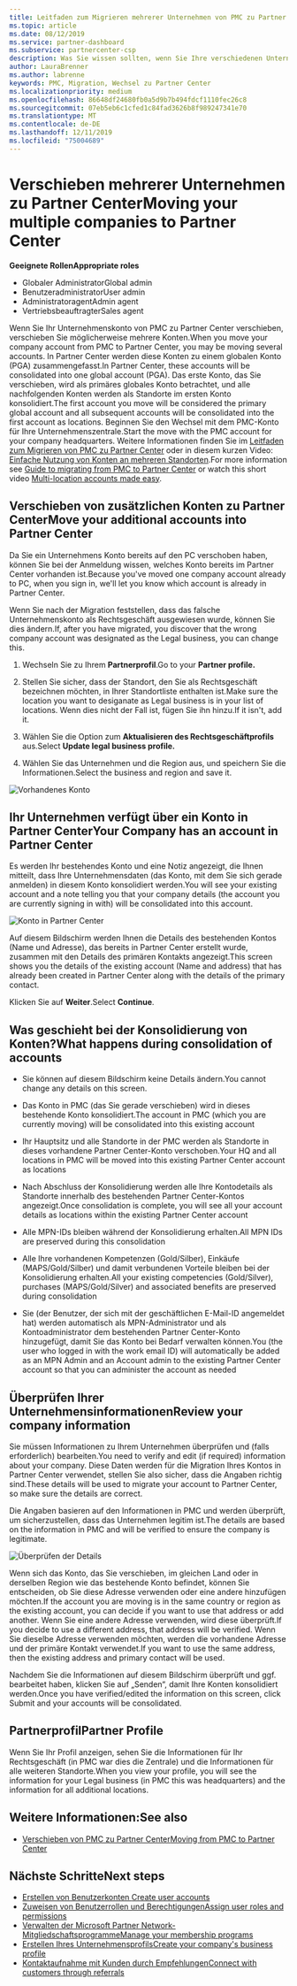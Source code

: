 ```yaml
---
title: Leitfaden zum Migrieren mehrerer Unternehmen von PMC zu Partner Center | Partner Center
ms.topic: article
ms.date: 08/12/2019
ms.service: partner-dashboard
ms.subservice: partnercenter-csp
description: Was Sie wissen sollten, wenn Sie Ihre verschiedenen Unternehmen von der PMC zu Partner Center migrieren und in einem primären globalen Konto konsolidieren.
author: LauraBrenner
ms.author: labrenne
keywords: PMC, Migration, Wechsel zu Partner Center
ms.localizationpriority: medium
ms.openlocfilehash: 86648df24680fb0a5d9b7b494fdcf1110fec26c8
ms.sourcegitcommit: 07eb5eb6c1cfed1c84fad3626b8f989247341e70
ms.translationtype: MT
ms.contentlocale: de-DE
ms.lasthandoff: 12/11/2019
ms.locfileid: "75004689"
---
```

# <a name="moving-your-multiple-companies-to-partner-center"></a><span data-ttu-id="efae9-104">Verschieben mehrerer Unternehmen zu Partner Center</span><span class="sxs-lookup"><span data-stu-id="efae9-104">Moving your multiple companies to Partner Center</span></span>

<span data-ttu-id="efae9-105">**Geeignete Rollen**</span><span class="sxs-lookup"><span data-stu-id="efae9-105">**Appropriate roles**</span></span>
-   <span data-ttu-id="efae9-106">Globaler Administrator</span><span class="sxs-lookup"><span data-stu-id="efae9-106">Global admin</span></span>
-   <span data-ttu-id="efae9-107">Benutzeradministrator</span><span class="sxs-lookup"><span data-stu-id="efae9-107">User admin</span></span>
-   <span data-ttu-id="efae9-108">Administratoragent</span><span class="sxs-lookup"><span data-stu-id="efae9-108">Admin agent</span></span>
-   <span data-ttu-id="efae9-109">Vertriebsbeauftragter</span><span class="sxs-lookup"><span data-stu-id="efae9-109">Sales agent</span></span>

<span data-ttu-id="efae9-110">Wenn Sie Ihr Unternehmenskonto von PMC zu Partner Center verschieben, verschieben Sie möglicherweise mehrere Konten.</span><span class="sxs-lookup"><span data-stu-id="efae9-110">When you move your company account from PMC to Partner Center, you may be moving several accounts.</span></span> <span data-ttu-id="efae9-111">In Partner Center werden diese Konten zu einem globalen Konto (PGA) zusammengefasst.</span><span class="sxs-lookup"><span data-stu-id="efae9-111">In Partner Center, these accounts will be consolidated into one global account (PGA).</span></span> <span data-ttu-id="efae9-112">Das erste Konto, das Sie verschieben, wird als primäres globales Konto betrachtet, und alle nachfolgenden Konten werden als Standorte im ersten Konto konsolidiert.</span><span class="sxs-lookup"><span data-stu-id="efae9-112">The first account you move will be considered the primary global account and all subsequent accounts will be consolidated into the first account as locations.</span></span> <span data-ttu-id="efae9-113">Beginnen Sie den Wechsel mit dem PMC-Konto für Ihre Unternehmenszentrale.</span><span class="sxs-lookup"><span data-stu-id="efae9-113">Start the move with the PMC account for your company headquarters.</span></span> <span data-ttu-id="efae9-114">Weitere Informationen finden Sie im [Leitfaden zum Migrieren von PMC zu Partner Center](guide-to-migration.md) oder in diesem kurzen Video: [Einfache Nutzung von Konten an mehreren Standorten](https://vimeo.com/290335248).</span><span class="sxs-lookup"><span data-stu-id="efae9-114">For more information see [Guide to migrating from PMC to Partner Center](guide-to-migration.md) or watch this short video [Multi-location accounts made easy](https://vimeo.com/290335248).</span></span>

## <a name="move-your-additional-accounts-into-partner-center"></a><span data-ttu-id="efae9-115">Verschieben von zusätzlichen Konten zu Partner Center</span><span class="sxs-lookup"><span data-stu-id="efae9-115">Move your additional accounts into Partner Center</span></span> 

<span data-ttu-id="efae9-116">Da Sie ein Unternehmens Konto bereits auf den PC verschoben haben, können Sie bei der Anmeldung wissen, welches Konto bereits im Partner Center vorhanden ist.</span><span class="sxs-lookup"><span data-stu-id="efae9-116">Because you've moved one company account already to PC, when you sign in, we'll let you know which account is already in Partner Center.</span></span> 


<span data-ttu-id="efae9-117">Wenn Sie nach der Migration feststellen, dass das falsche Unternehmenskonto als Rechtsgeschäft ausgewiesen wurde, können Sie dies ändern.</span><span class="sxs-lookup"><span data-stu-id="efae9-117">If, after you have migrated, you discover that the wrong company account was designated as the Legal business, you can change this.</span></span>

1. <span data-ttu-id="efae9-118">Wechseln Sie zu Ihrem **Partnerprofil**.</span><span class="sxs-lookup"><span data-stu-id="efae9-118">Go to your **Partner profile.**</span></span>

2. <span data-ttu-id="efae9-119">Stellen Sie sicher, dass der Standort, den Sie als Rechtsgeschäft bezeichnen möchten, in Ihrer Standortliste enthalten ist.</span><span class="sxs-lookup"><span data-stu-id="efae9-119">Make sure the location you want to desiganate as Legal business is in your list of locations.</span></span> <span data-ttu-id="efae9-120">Wenn dies nicht der Fall ist, fügen Sie ihn hinzu.</span><span class="sxs-lookup"><span data-stu-id="efae9-120">If it isn't, add it.</span></span>

3. <span data-ttu-id="efae9-121">Wählen Sie die Option zum **Aktualisieren des Rechtsgeschäftprofils** aus.</span><span class="sxs-lookup"><span data-stu-id="efae9-121">Select **Update legal business profile.**</span></span>

4. <span data-ttu-id="efae9-122">Wählen Sie das Unternehmen und die Region aus, und speichern Sie die Informationen.</span><span class="sxs-lookup"><span data-stu-id="efae9-122">Select the business and region and save it.</span></span>

![Vorhandenes Konto](images/migration/accountwithus.png)

## <a name="your-company-has-an-account-in-partner-center"></a><span data-ttu-id="efae9-124">Ihr Unternehmen verfügt über ein Konto in Partner Center</span><span class="sxs-lookup"><span data-stu-id="efae9-124">Your Company has an account in Partner Center</span></span>

<span data-ttu-id="efae9-125">Es werden Ihr bestehendes Konto und eine Notiz angezeigt, die Ihnen mitteilt, dass Ihre Unternehmensdaten (das Konto, mit dem Sie sich gerade anmelden) in diesem Konto konsolidiert werden.</span><span class="sxs-lookup"><span data-stu-id="efae9-125">You will see your existing account and a note telling you that your company details (the account you are currently signing in with) will be consolidated into this account.</span></span>

![Konto in Partner Center](images/migration/existingaccount2.png)

<span data-ttu-id="efae9-127">Auf diesem Bildschirm werden Ihnen die Details des bestehenden Kontos (Name und Adresse), das bereits in Partner Center erstellt wurde, zusammen mit den Details des primären Kontakts angezeigt.</span><span class="sxs-lookup"><span data-stu-id="efae9-127">This screen shows you the details of the existing account (Name and address) that has already been created in Partner Center along with the details of the primary contact.</span></span> 

<span data-ttu-id="efae9-128">Klicken Sie auf **Weiter**.</span><span class="sxs-lookup"><span data-stu-id="efae9-128">Select **Continue**.</span></span>

## <a name="what-happens-during-consolidation-of-accounts"></a><span data-ttu-id="efae9-129">Was geschieht bei der Konsolidierung von Konten?</span><span class="sxs-lookup"><span data-stu-id="efae9-129">What happens during consolidation of accounts</span></span>

- <span data-ttu-id="efae9-130">Sie können auf diesem Bildschirm keine Details ändern.</span><span class="sxs-lookup"><span data-stu-id="efae9-130">You cannot change any details on this screen.</span></span> 

- <span data-ttu-id="efae9-131">Das Konto in PMC (das Sie gerade verschieben) wird in dieses bestehende Konto konsolidiert.</span><span class="sxs-lookup"><span data-stu-id="efae9-131">The account in PMC (which you are currently moving) will be consolidated into this existing account</span></span> 

- <span data-ttu-id="efae9-132">Ihr Hauptsitz und alle Standorte in der PMC werden als Standorte in dieses vorhandene Partner Center-Konto verschoben.</span><span class="sxs-lookup"><span data-stu-id="efae9-132">Your HQ and all locations in PMC will be moved into this existing Partner Center account as locations</span></span>

- <span data-ttu-id="efae9-133">Nach Abschluss der Konsolidierung werden alle Ihre Kontodetails als Standorte innerhalb des bestehenden Partner Center-Kontos angezeigt.</span><span class="sxs-lookup"><span data-stu-id="efae9-133">Once consolidation is complete, you will see all your account details as locations within the existing Partner Center account</span></span> 

- <span data-ttu-id="efae9-134">Alle MPN-IDs bleiben während der Konsolidierung erhalten.</span><span class="sxs-lookup"><span data-stu-id="efae9-134">All MPN IDs are preserved during this consolidation</span></span>

- <span data-ttu-id="efae9-135">Alle Ihre vorhandenen Kompetenzen (Gold/Silber), Einkäufe (MAPS/Gold/Silber) und damit verbundenen Vorteile bleiben bei der Konsolidierung erhalten.</span><span class="sxs-lookup"><span data-stu-id="efae9-135">All your existing competencies (Gold/Silver), purchases (MAPS/Gold/Silver) and associated benefits are preserved during consolidation</span></span>

- <span data-ttu-id="efae9-136">Sie (der Benutzer, der sich mit der geschäftlichen E-Mail-ID angemeldet hat) werden automatisch als MPN-Administrator und als Kontoadministrator dem bestehenden Partner Center-Konto hinzugefügt, damit Sie das Konto bei Bedarf verwalten können.</span><span class="sxs-lookup"><span data-stu-id="efae9-136">You (the user who logged in with the work email ID) will automatically be added as an MPN Admin and an Account admin to the existing Partner Center account so that you can administer the account as needed</span></span> 


## <a name="review-your-company-information"></a><span data-ttu-id="efae9-137">Überprüfen Ihrer Unternehmensinformationen</span><span class="sxs-lookup"><span data-stu-id="efae9-137">Review your company information</span></span>

<span data-ttu-id="efae9-138">Sie müssen Informationen zu Ihrem Unternehmen überprüfen und (falls erforderlich) bearbeiten.</span><span class="sxs-lookup"><span data-stu-id="efae9-138">You need to verify and edit (if required) information about your company.</span></span> <span data-ttu-id="efae9-139">Diese Daten werden für die Migration Ihres Kontos in Partner Center verwendet, stellen Sie also sicher, dass die Angaben richtig sind.</span><span class="sxs-lookup"><span data-stu-id="efae9-139">These details will be used to migrate your account to Partner Center, so make sure the details are correct.</span></span> 

<span data-ttu-id="efae9-140">Die Angaben basieren auf den Informationen in PMC und werden überprüft, um sicherzustellen, dass das Unternehmen legitim ist.</span><span class="sxs-lookup"><span data-stu-id="efae9-140">The details are based on the information in PMC and will be verified to ensure the company is legitimate.</span></span> 

![Überprüfen der Details](images/migration/review.png)

<span data-ttu-id="efae9-142">Wenn sich das Konto, das Sie verschieben, im gleichen Land oder in derselben Region wie das bestehende Konto befindet, können Sie entscheiden, ob Sie diese Adresse verwenden oder eine andere hinzufügen möchten.</span><span class="sxs-lookup"><span data-stu-id="efae9-142">If the account you are moving is in the same country or region as the existing account, you can decide if you want to use that address or add another.</span></span> <span data-ttu-id="efae9-143">Wenn Sie eine andere Adresse verwenden, wird diese überprüft.</span><span class="sxs-lookup"><span data-stu-id="efae9-143">If you decide to use a different address, that address will be verified.</span></span> <span data-ttu-id="efae9-144">Wenn Sie dieselbe Adresse verwenden möchten, werden die vorhandene Adresse und der primäre Kontakt verwendet.</span><span class="sxs-lookup"><span data-stu-id="efae9-144">If you want to use the same address, then the existing address and primary contact will be used.</span></span>

<span data-ttu-id="efae9-145">Nachdem Sie die Informationen auf diesem Bildschirm überprüft und ggf. bearbeitet haben, klicken Sie auf „Senden“, damit Ihre Konten konsolidiert werden.</span><span class="sxs-lookup"><span data-stu-id="efae9-145">Once you have verified/edited the information on this screen, click Submit and your accounts will be consolidated.</span></span>

## <a name="partner-profile"></a><span data-ttu-id="efae9-146">Partnerprofil</span><span class="sxs-lookup"><span data-stu-id="efae9-146">Partner Profile</span></span>

<span data-ttu-id="efae9-147">Wenn Sie Ihr Profil anzeigen, sehen Sie die Informationen für Ihr Rechtsgeschäft (in PMC war dies die Zentrale) und die Informationen für alle weiteren Standorte.</span><span class="sxs-lookup"><span data-stu-id="efae9-147">When you view your profile, you will see the information for your Legal business (in PMC this was headquarters) and the information for all additional locations.</span></span>

## <a name="see-also"></a><span data-ttu-id="efae9-148">Weitere Informationen:</span><span class="sxs-lookup"><span data-stu-id="efae9-148">See also</span></span>

- [<span data-ttu-id="efae9-149">Verschieben von PMC zu Partner Center</span><span class="sxs-lookup"><span data-stu-id="efae9-149">Moving from PMC to Partner Center</span></span>](move-pmc-pc-map.md)

## <a name="next-steps"></a><span data-ttu-id="efae9-150">Nächste Schritte</span><span class="sxs-lookup"><span data-stu-id="efae9-150">Next steps</span></span>

- [<span data-ttu-id="efae9-151">Erstellen von Benutzerkonten </span><span class="sxs-lookup"><span data-stu-id="efae9-151">Create user accounts </span></span>](create-user-accounts-and-set-permissions.md)
- [<span data-ttu-id="efae9-152">Zuweisen von Benutzerrollen und Berechtigungen</span><span class="sxs-lookup"><span data-stu-id="efae9-152">Assign user roles and permissions</span></span>](permissions-overview.md)
- [<span data-ttu-id="efae9-153">Verwalten der Microsoft Partner Network-Mitgliedschaftsprogramme</span><span class="sxs-lookup"><span data-stu-id="efae9-153">Manage your membership programs</span></span>](renew-mpn-offers.md)
- [<span data-ttu-id="efae9-154">Erstellen Ihres Unternehmensprofils</span><span class="sxs-lookup"><span data-stu-id="efae9-154">Create your company's business profile</span></span>](create-a-marketing-profile.md)
- [<span data-ttu-id="efae9-155">Kontaktaufnahme mit Kunden durch Empfehlungen</span><span class="sxs-lookup"><span data-stu-id="efae9-155">Connect with customers through referrals</span></span>](responding-to-referrals.md)
